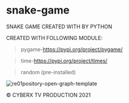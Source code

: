 # snake-game
SNAKE GAME CREATED WITH  BY PYTHON

CREATED WITH FOLLOWING MODULE:

> pygame-https://pypi.org/project/pygame/

> time-https://pypi.org/project/times/

> random (pre-installed)

![re01pository-open-graph-template](https://user-images.githubusercontent.com/78638686/117569285-9f801180-b0e2-11eb-9f38-de2e732464f9.png)

© CYBERX TV PRODUCTION 2021
